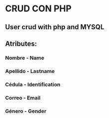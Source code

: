 # CRUD CON PHP
## User crud with php and MYSQL
## Atributes:
### Nombre - Name 
### Apellido - Lastname
### Cédula - Identification
### Correo - Email
### Género - Gender
